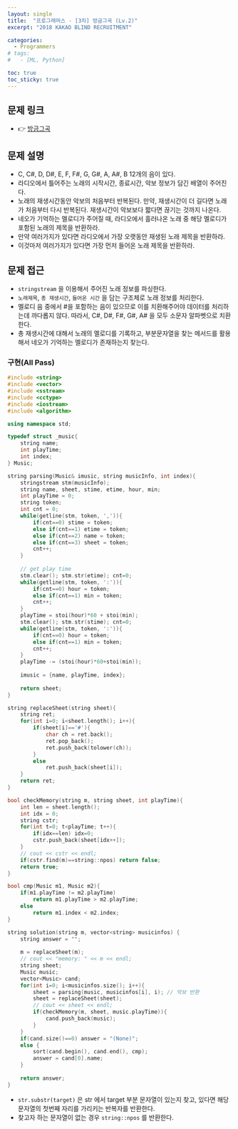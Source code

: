 ```yaml
---
layout: single
title:  "프로그래머스 - [3차] 방금그곡 (Lv.2)"
excerpt: "2018 KAKAO BLIND RECRUITMENT"

categories:
  - Programmers
# tags:
#   - [ML, Python]

toc: true
toc_sticky: true
---
```


## 문제 링크
- 👉 [방금그곡](https://school.programmers.co.kr/learn/courses/30/lessons/17683)

## 문제 설명
- C, C#, D, D#, E, F, F#, G, G#, A, A#, B 12개의 음이 있다.
- 라디오에서 틀어주는 노래의 시작시간, 종료시간, 악보 정보가 담긴 배열이 주어진다.
- 노래의 재생시간동안 악보의 처음부터 반복된다. 만약, 재생시간이 더 길다면 노래가 처음부터 다시 반복된다. 재생시간이 악보보다 짧다면 끊기는 것까지 나온다. 
- 네오가 기억하는 멜로디가 주어질 때, 라디오에서 흘러나온 노래 중 해당 멜로디가 포함된 노래의 제목을 반환하라.
- 만약 여러가지가 있다면 라디오에서 가장 오랫동안 재생된 노래 제목을 반환하라.
- 이것마저 여러가지가 있다면 가장 먼저 들어온 노래 제목을 반환하라.

## 문제 접근
- `stringstream` 을 이용해서 주어진 노래 정보를 파싱한다.
- `노래제목`, `총 재생시간`, `들어온 시간` 을 담는 구조체로 노래 정보를 처리한다.
- 멜로디 음 중에서 #을 포함하는 음이 있으므로 이를 치환해주어야 데이터를 처리하는데 까다롭지 않다. 따라서, C#, D#, F#, G#, A# 을 모두 소문자 알파벳으로 치환한다.
- 총 재생시간에 대해서 노래의 멜로디를 기록하고, 부분문자열을 찾는 메서드를 활용해서 네오가 기억하는 멜로디가 존재하는지 찾는다.

### 구현(All Pass)
```c++
#include <string>
#include <vector>
#include <sstream>
#include <cctype>
#include <iostream>
#include <algorithm>

using namespace std;

typedef struct _music{
    string name;
    int playTime;
    int index;
} Music;

string parsing(Music& imusic, string musicInfo, int index){
    stringstream stm(musicInfo);
    string name, sheet, stime, etime, hour, min;
    int playTime = 0;
    string token;
    int cnt = 0;
    while(getline(stm, token, ',')){
        if(cnt==0) stime = token;
        else if(cnt==1) etime = token;
        else if(cnt==2) name = token;
        else if(cnt==3) sheet = token;
        cnt++;
    }
    
    // get play time
    stm.clear(); stm.str(etime); cnt=0;
    while(getline(stm, token, ':')){
        if(cnt==0) hour = token;
        else if(cnt==1) min = token;
        cnt++;
    }
    playTime = stoi(hour)*60 + stoi(min);
    stm.clear(); stm.str(stime); cnt=0;
    while(getline(stm, token, ':')){
        if(cnt==0) hour = token;
        else if(cnt==1) min = token;
        cnt++;
    }
    playTime -= (stoi(hour)*60+stoi(min));
    
    imusic = {name, playTime, index};
    
    return sheet;
}

string replaceSheet(string sheet){
    string ret;
    for(int i=0; i<sheet.length(); i++){
        if(sheet[i]=='#'){
            char ch = ret.back();
            ret.pop_back();
            ret.push_back(tolower(ch));
        }
        else
            ret.push_back(sheet[i]);
    }
    return ret;
}

bool checkMemory(string m, string sheet, int playTime){
    int len = sheet.length();
    int idx = 0;
    string cstr;
    for(int t=0; t<playTime; t++){
        if(idx==len) idx=0;
        cstr.push_back(sheet[idx++]);
    }
    // cout << cstr << endl;
    if(cstr.find(m)==string::npos) return false;
    return true;
}

bool cmp(Music m1, Music m2){
    if(m1.playTime != m2.playTime)
        return m1.playTime > m2.playTime;
    else
        return m1.index < m2.index;
}

string solution(string m, vector<string> musicinfos) {
    string answer = "";
    
    m = replaceSheet(m);
    // cout << "memory: " << m << endl;
    string sheet;
    Music music;
    vector<Music> cand;
    for(int i=0; i<musicinfos.size(); i++){
        sheet = parsing(music, musicinfos[i], i); // 악보 반환
        sheet = replaceSheet(sheet);
        // cout << sheet << endl;
        if(checkMemory(m, sheet, music.playTime)){
            cand.push_back(music);
        }
    }
    if(cand.size()==0) answer = "(None)";
    else {
        sort(cand.begin(), cand.end(), cmp);
        answer = cand[0].name;
    }
    
    return answer;
}
```
- `str.substr(target)` 은 str 에서 target 부분 문자열이 있는지 찾고, 있다면 해당 문자열의 첫번째 자리를 가리키는 반복자를 반환한다.
- 찾고자 하는 문자열이 없는 경우 `string::npos` 를 반환한다.
